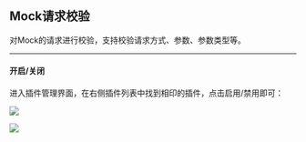 ## Mock请求校验
对Mock的请求进行校验，支持校验请求方式、参数、参数类型等。

---

#### 开启/关闭
进入插件管理界面，在右侧插件列表中找到相印的插件，点击启用/禁用即可：

![](http://data.eolinker.com/course/Cx6iW9s3b6c715fafda3ce31d6b6f5929f8dee351d2bda5)

![](http://data.eolinker.com/course/kevmdf9b961d2cb4198fd71b5964e3f1b4d0346e6087c44)